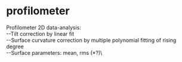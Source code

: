 # profilometer

Profilometer 2D data-analysis:\
--Tilt correction by linear fit\
--Surface curvature correction by multiple polynomial fitting of rising degree\
--Surface parameters: mean, rms (*?)\


